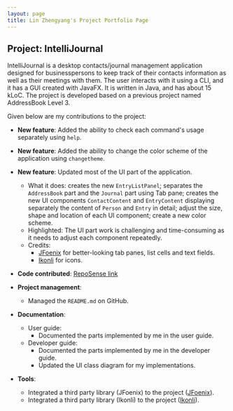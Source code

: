 ```yaml
---
layout: page
title: Lin Zhengyang's Project Portfolio Page
---
```


## Project: IntelliJournal

IntelliJournal is a desktop contacts/journal management application designed for
businesspersons to keep track of their contacts information as well as their meetings
with them. The user interacts with it using a CLI, and it has a GUI created with
JavaFX. It is written in Java, and has about 15 kLoC. The project is developed based
on a previous project named AddressBook Level 3.

Given below are my contributions to the project:

* **New feature**: Added the ability to check each command's usage separately using `help`.

* **New feature**: Added the ability to change the color scheme of the application using `changetheme`.

* **New feature**: Updated most of the UI part of the application.
  * What it does: creates the new `EntryListPanel`; separates the `AddressBook` part
  and the `Journal` part using Tab pane; creates the new UI components `ContactContent`
  and `EntryContent` displaying separately the content of `Person` and `Entry` in detail;
  adjust the size, shape and location of each UI component; create a new color scheme.
  * Highlighted: The UI part work is challenging and time-consuming as it needs to adjust
  each component repeatedly.
  * Credits:
    * [JFoenix](https://github.com/jfoenixadmin/JFoenix) for better-looking tab panes, list cells and text fields.
    * [Ikonli](https://github.com/kordamp/ikonli) for icons.

* **Code contributed**: [RepoSense link](https://nus-cs2103-ay2021s1.github.io/tp-dashboard/#breakdown=true&search=&sort=groupTitle&sortWithin=title&since=2020-08-14&timeframe=commit&mergegroup=&groupSelect=groupByRepos&checkedFileTypes=docs~functional-code~test-code~other&tabOpen=true&tabType=authorship&tabAuthor=Nauw1010&tabRepo=AY2021S1-CS2103T-W17-4%2Ftp%5Bmaster%5D&authorshipIsMergeGroup=false&authorshipFileTypes=docs~functional-code~test-code~other)

* **Project management**:
  * Managed the `README.md` on GitHub.

* **Documentation**:
  * User guide:
    * Documented the parts implemented by me in the user guide.
  * Developer guide:
    * Documented the parts implemented by me in the developer guide.
    * Updated the UI class diagram for my implementations.

* **Tools**:
  * Integrated a third party library (JFoenix) to the project ([JFoenix](https://github.com/jfoenixadmin/JFoenix)).
  * Integrated a third party library (Ikonli) to the project ([Ikonli](https://github.com/kordamp/ikonli)).
